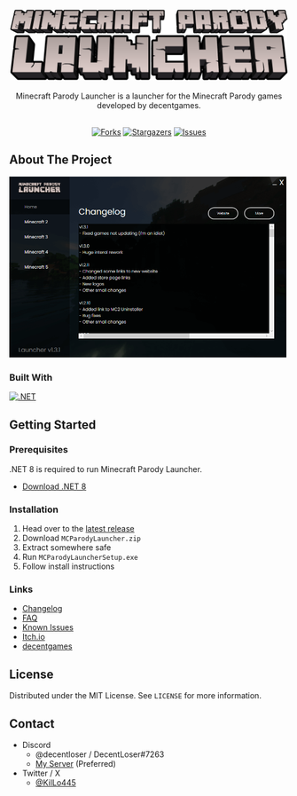 <br />
<div align="center">
  <a href="https://decentgamestudio.itch.io/mc">
    <img src="https://raw.githubusercontent.com/KilLo445/MCParodyLauncher/master/MCParodyLauncher/Images/logo/logo_full.png" alt="Logo" width=500>
  </a>
<br />
<br />
Minecraft Parody Launcher is a launcher for the Minecraft Parody games developed by decentgames.  
<br />
<br />

  [![Forks][forks-shield]][forks-url]
  [![Stargazers][stars-shield]][stars-url]
  [![Issues][issues-shield]][issues-url]
</div>

<!-- ABOUT THE PROJECT -->
## About The Project

<img src="https://raw.githubusercontent.com/KilLo445/MCParodyLauncher/refs/heads/master/.github/Images/App.png" alt="App Screenshot" width=500>

### Built With

[![.NET][.NET]][.net-url]

<!-- GETTING STARTED -->
## Getting Started

### Prerequisites

.NET 8 is required to run Minecraft Parody Launcher.
  - [Download .NET 8](https://dotnet.microsoft.com/en-us/download/dotnet/8.0)

### Installation

1. Head over to the [latest release](https://github.com/KilLo445/MCParodyLauncher/releases/latest)
2. Download `MCParodyLauncher.zip`
3. Extract somewhere safe
4. Run `MCParodyLauncherSetup.exe`
5. Follow install instructions
  
### Links
- [Changelog](https://raw.githubusercontent.com/KilLo445/MCParodyLauncher/master/MCParodyLauncher/changelog.txt)  
- [FAQ](https://github.com/KilLo445/MCParodyLauncher/blob/master/.github/FAQ.md)  
- [Known Issues](https://github.com/KilLo445/MCParodyLauncher/blob/master/.github/KNOWN_ISSUES.md)  
- [Itch.io](https://decentgamestudio.itch.io/mc)  
- [decentgames](https://decentstudios.com/games)  

<!-- LICENSE -->
 ## License

Distributed under the MIT License. See `LICENSE` for more information.

<!-- CONTACT -->
## Contact

- Discord
    - @decentloser / DecentLoser#7263
    - [My Server](https://discord.gg/66qymzdtMw) (Preferred)
- Twitter / X
  - [@KilLo445](https://twitter.com/KilLo445)

<!-- MARKDOWN LINKS & IMAGES -->
<!-- https://www.markdownguide.org/basic-syntax/#reference-style-links -->
[forks-shield]: https://img.shields.io/github/forks/KilLo445/MCParodyLauncher.svg?style=for-the-badge
[forks-url]: https://github.com/KilLo445/MCParodyLauncher/network/members
[stars-shield]: https://img.shields.io/github/stars/KilLo445/MCParodyLauncher.svg?style=for-the-badge
[stars-url]: https://github.com/KilLo445/MCParodyLauncher/stargazers
[issues-shield]: https://img.shields.io/github/issues/KilLo445/MCParodyLauncher.svg?style=for-the-badge
[issues-url]: https://github.com/KilLo445/MCParodyLauncher/issues
[.NET]: https://img.shields.io/badge/.NET_8.0-5C2D91?style=for-the-badge&logo=.net&logoColor=white
[.net-url]: https://dotnet.microsoft.com/en-us/download/dotnet/8.0 

<!-- README Template -->
<!-- https://github.com/othneildrew/Best-README-Template -->